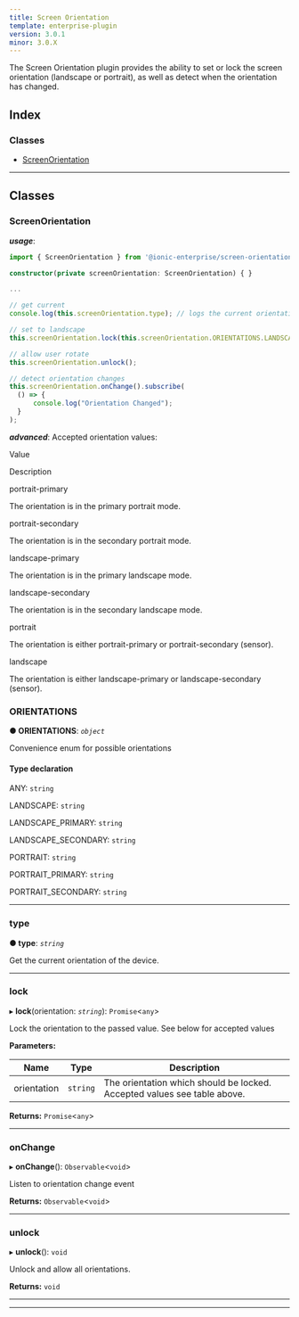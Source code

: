```yaml
---
title: Screen Orientation
template: enterprise-plugin
version: 3.0.1
minor: 3.0.X
---
```


The Screen Orientation plugin provides the ability to set or lock the screen orientation (landscape or portrait), as well as detect when the orientation has changed.

<native-ent-install plugin-id="screen-orientation" variables=""></native-ent-install>

## Index

### Classes

* [ScreenOrientation](#screenorientation)

---

## Classes

<a id="screenorientation"></a>

###  ScreenOrientation

*__usage__*:
 ```typescript
import { ScreenOrientation } from '@ionic-enterprise/screen-orientation/ngx';

constructor(private screenOrientation: ScreenOrientation) { }

...

// get current
console.log(this.screenOrientation.type); // logs the current orientation, example: 'landscape'

// set to landscape
this.screenOrientation.lock(this.screenOrientation.ORIENTATIONS.LANDSCAPE);

// allow user rotate
this.screenOrientation.unlock();

// detect orientation changes
this.screenOrientation.onChange().subscribe(
   () => {
       console.log("Orientation Changed");
   }
);

```

*__advanced__*: Accepted orientation values:

Value

Description

portrait-primary

The orientation is in the primary portrait mode.

portrait-secondary

The orientation is in the secondary portrait mode.

landscape-primary

The orientation is in the primary landscape mode.

landscape-secondary

The orientation is in the secondary landscape mode.

portrait

The orientation is either portrait-primary or portrait-secondary (sensor).

landscape

The orientation is either landscape-primary or landscape-secondary (sensor).

<a id="screenorientation.orientations"></a>

###  ORIENTATIONS

**● ORIENTATIONS**: *`object`*

Convenience enum for possible orientations

#### Type declaration

 ANY: `string`

 LANDSCAPE: `string`

 LANDSCAPE_PRIMARY: `string`

 LANDSCAPE_SECONDARY: `string`

 PORTRAIT: `string`

 PORTRAIT_PRIMARY: `string`

 PORTRAIT_SECONDARY: `string`

___
<a id="screenorientation.type"></a>

###  type

**● type**: *`string`*

Get the current orientation of the device.

___
<a id="screenorientation.lock"></a>

###  lock

▸ **lock**(orientation: *`string`*): `Promise`<`any`>

Lock the orientation to the passed value. See below for accepted values

**Parameters:**

| Name | Type | Description |
| ------ | ------ | ------ |
| orientation | `string` |  The orientation which should be locked. Accepted values see table above. |

**Returns:** `Promise`<`any`>

___
<a id="screenorientation.onchange"></a>

###  onChange

▸ **onChange**(): `Observable`<`void`>

Listen to orientation change event

**Returns:** `Observable`<`void`>

___
<a id="screenorientation.unlock"></a>

###  unlock

▸ **unlock**(): `void`

Unlock and allow all orientations.

**Returns:** `void`

___

___

